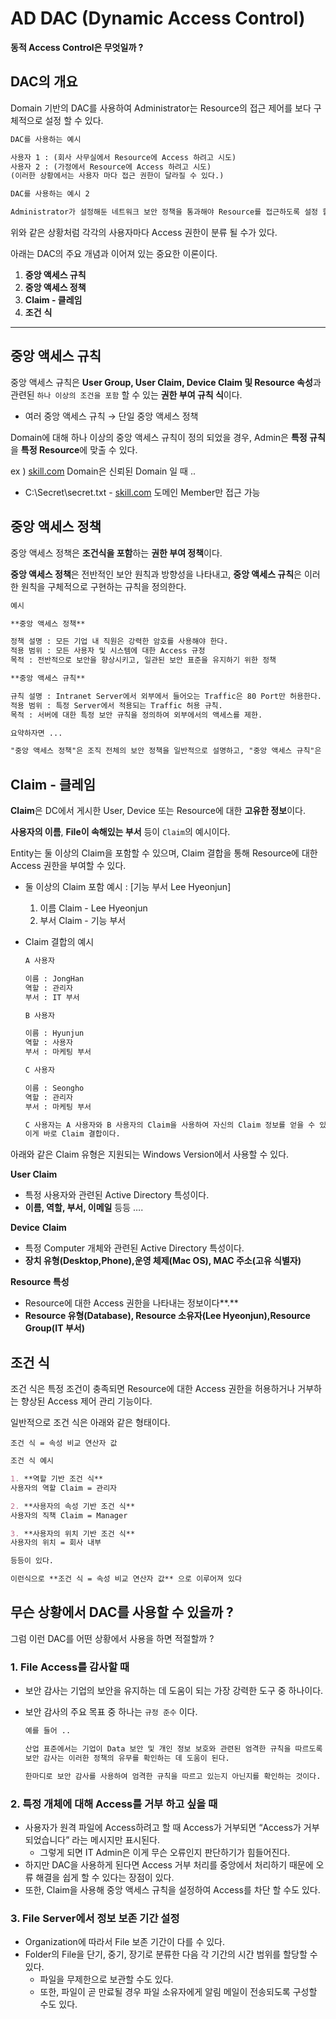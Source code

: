 # AD DAC (Dynamic Access Control)

**동적 Access Control은 무엇일까 ?**

## DAC의 개요

Domain 기반의 DAC를 사용하여 Administrator는 Resource의 접근 제어를 보다 구체적으로 설정 할 수 있다. 

```markdown
DAC를 사용하는 예시 

사용자 1 : (회사 사무실에서 Resource에 Access 하려고 시도)
사용자 2 : (가정에서 Resource에 Access 하려고 시도)
(이러한 상황에서는 사용자 마다 접근 권한이 달라질 수 있다.)

DAC를 사용하는 예시 2 

Administrator가 설정해둔 네트워크 보안 정책을 통과해야 Resource를 접근하도록 설정 할 때
```

위와 같은 상황처럼 각각의 사용자마다 Access 권한이 분류 될 수가 있다. 

아래는 DAC의 주요 개념과 이어져 있는 중요한 이론이다. 

1. **중앙 액세스 규칙**
2. **중앙 액세스 정책**
3. **Claim - 클레임**
4. **조건** **식**

---

## 중앙 액세스 규칙

중앙 액세스 규칙은 **User Group, User Claim, Device Claim 및 Resource 속성**과 관련된                  `하나 이상의 조건을 포함` 할 수 있는 **권한 부여 규칙 식**이다. 

- 여러 중앙 액세스 규칙 → 단일 중앙 액세스 정책

Domain에 대해 하나 이상의 중앙 액세스 규칙이 정의 되었을 경우, Admin은 **특정 규칙**을                 **특정 Resource**에 맞출 수 있다. 

ex ) [skill.com](http://skill.com) Domain은 신뢰된 Domain 일 때 ..

- C:\Secret\secret.txt     -      [skill.com](http://skill.com) 도메인 Member만 접근 가능

## 중앙 액세스 정책

중앙 액세스 정책은 **조건식을 포함**하는 **권한 부여 정책**이다.

**중앙 액세스 정책**은 전반적인 보안 원칙과 방향성을 나타내고,                                                          **중앙 액세스 규칙**은 이러한 원칙을 구체적으로 구현하는 규칙을 정의한다. 

```markdown
예시 

**중앙 액세스 정책** 

정책 설명 : 모든 기업 내 직원은 강력한 암호를 사용해야 한다. 
적용 범위 : 모든 사용자 및 시스템에 대한 Access 규정
목적 : 전반적으로 보안을 향상시키고, 일관된 보안 표준을 유지하기 위한 정책

**중앙 액세스 규칙**

규칙 설명 : Intranet Server에서 외부에서 들어오는 Traffic은 80 Port만 허용한다. 
적용 범위 : 특정 Server에서 적용되는 Traffic 허용 규칙.
목적 : 서버에 대한 특정 보안 규칙을 정의하여 외부에서의 액세스를 제한.

요약하자면 ...

"중앙 액세스 정책"은 조직 전체의 보안 정책을 일반적으로 설명하고, "중앙 액세스 규칙"은 특정 장비나 시스템에서 적용되는 특정 규칙을 구체화합니다.
```

## Claim - 클레임

**Claim**은 DC에서 게시한 User, Device 또는 Resource에 대한 **고유한 정보**이다. 

**사용자의 이름**, **File이 속해있는 부서** 등이 `Claim`의 예시이다. 

Entity는 둘 이상의 Claim을 포함할 수 있으며, Claim 결합을 통해 Resource에 대한 Access 권한을 부여할 수 있다.

- 둘 이상의 Claim 포함 예시 : [기능 부서 Lee Hyeonjun]
    1. 이름 Claim - Lee Hyeonjun
    2.  부서 Claim - 기능 부서
- Claim 결합의 예시
    
    ```markdown
    A 사용자
    
    이름 : JongHan
    역할 : 관리자 
    부서 : IT 부서
    
    B 사용자
    
    이름 : Hyunjun
    역할 : 사용자
    부서 : 마케팅 부서
    
    C 사용자 
    
    이름 : Seongho
    역할 : 관리자 
    부서 : 마케팅 부서
    
    C 사용자는 A 사용자와 B 사용자의 Claim을 사용하여 자신의 Claim 정보를 얻을 수 있게 되었다.
    이게 바로 Claim 결합이다. 
    ```
    

아래와 같은 Claim 유형은 지원되는 Windows Version에서 사용할 수 있다.

**User Claim**

- 특정 사용자와 관련된 Active Directory 특성이다.
- **이름, 역할, 부서, 이메일** 등등 ….

**Device** **Claim**

- 특정 Computer 개체와 관련된 Active Directory 특성이다.
- **장치 유형(Desktop,Phone),운영 체제(Mac OS), MAC 주소(고유 식별자)**

**Resource 특성**

- Resource에 대한 Access 권한을 나타내는 정보이다**.**
- **Resource 유형(Database), Resource 소유자(Lee Hyeonjun),Resource Group(IT 부서)**

## 조건 식

조건 식은 특정 조건이 충족되면 Resource에 대한 Access 권한을 허용하거나 거부하는 향상된 Access 제어 관리 기능이다. 

일반적으로 조건 식은 아래와 같은 형태이다. 

`조건 식 = 속성 비교 연산자 값`

```markdown
조건 식 예시

1. **역할 기반 조건 식**
사용자의 역할 Claim = 관리자

2. **사용자의 속성 기반 조건 식**
사용자의 직책 Claim = Manager

3. **사용자의 위치 기반 조건 식**
사용자의 위치 = 회사 내부

등등이 있다. 

이런식으로 **조건 식 = 속성 비교 연산자 값** 으로 이루어져 있다
```

## 무슨 상황에서 DAC를 사용할 수 있을까 ?

그럼 이런 DAC를 어떤 상황에서 사용을 하면 적절할까 ?

### 1. File Access를 감사할 때

- 보안 감사는 기업의 보안을 유지하는 데 도움이 되는 가장 강력한 도구 중 하나이다.
- 보안 감사의 주요 목표 중 하나는 `규정 준수` 이다.
    
    ```markdown
    예를 들어 ..
    
    산업 표준에서는 기업이 Data 보안 및 개인 정보 보호와 관련된 엄격한 규칙을 따르도록 요구한다.
    보안 감사는 이러한 정책의 유무를 확인하는 데 도움이 된다.
    
    한마디로 보안 감사를 사용하여 엄격한 규칙을 따르고 있는지 아닌지를 확인하는 것이다.
    ```
    

### 2. 특정 개체에 대해 Access를 거부 하고 싶을 때

- 사용자가 원격 파일에 Access하려고 할 때 Access가 거부되면 “Access가 거부되었습니다”         라는 메시지만 표시된다.
    - 그렇게 되면 IT Admin은 이게 무슨 오류인지 판단하기가 힘들어진다.
- 하지만 DAC을 사용하게 된다면 Access 거부 처리를 중앙에서 처리하기 때문에 오류 해결을 쉽게 할 수 있다는 장점이 있다.
- 또한, Claim을 사용해 중앙 액세스 규칙을 설정하여 Access를 차단 할 수도 있다.

### 3. File Server에서 정보 보존 기간 설정

- Organization에 따라서 File 보존 기간이 다를 수 있다.
- Folder의 File을 단기, 중기, 장기로 분류한 다음 각 기간의 시간 범위를 할당할 수 있다.
    - 파일을 무제한으로 보관할 수도 있다.
    - 또한, 파일이 곧 만료될 경우 파일 소유자에게 알림 메일이 전송되도록 구성할 수도 있다.